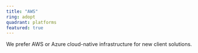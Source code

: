 ```yaml
---
title: "AWS"
ring: adopt
quadrant: platforms
featured: true
---
```


We prefer AWS or Azure cloud-native infrastructure for new client solutions.